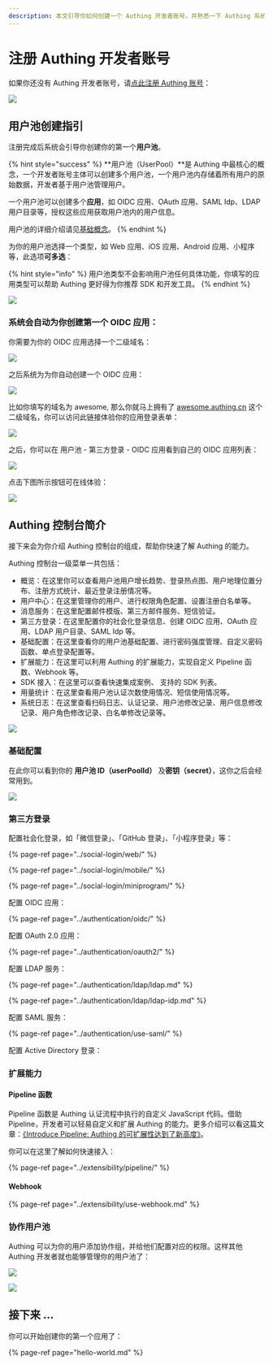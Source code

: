 ```yaml
---
description: 本文引导你如何创建一个 Authing 开发者账号，并熟悉一下 Authing 系统总体运行模式。
---
```


# 注册 Authing 开发者账号

如果你还没有 Authing 开发者账号，请[点此注册 Authing 账号](https://sign.authing.cn/)：

![](../.gitbook/assets/image%20%28499%29.png)

## 用户池创建指引

注册完成后系统会引导你创建你的第一个**用户池**。

{% hint style="success" %}
**用户池（UserPool）**是 Authing 中最核心的概念，一个开发者账号主体可以创建多个用户池，一个用户池内存储着所有用户的原始数据，开发者基于用户池管理用户。

一个用户池可以创建多个**应用**，如 OIDC 应用、OAuth 应用、SAML Idp、LDAP 用户目录等，授权这些应用获取用户池内的用户信息。

用户池的详细介绍请见[基础概念](basic.md#yong-hu-chi)。
{% endhint %}

为你的用户池选择一个类型，如 Web 应用、iOS 应用、Android 应用、小程序等，此选项**可多选**：

{% hint style="info" %}
用户池类型不会影响用户池任何具体功能，你填写的应用类型可以帮助 Authing 更好得为你推荐 SDK 和开发工具。
{% endhint %}

![](../.gitbook/assets/image%20%28122%29.png)

### 系统会自动为你创建第一个 OIDC 应用：

你需要为你的 OIDC 应用选择一个二级域名：

![](../.gitbook/assets/image%20%28570%29.png)

之后系统为为你自动创建一个 OIDC 应用：

![](../.gitbook/assets/image%20%28400%29.png)

比如你填写的域名为 awesome, 那么你就马上拥有了 [awesome.authing.cn](https://awesome.authing.cn) 这个二级域名，你可以访问此链接体验你的应用登录表单：

![](../.gitbook/assets/image%20%28367%29.png)

之后，你可以在 用户池 - 第三方登录 - OIDC 应用看到自己的 OIDC 应用列表：

![](../.gitbook/assets/image%20%28370%29.png)

点击下图所示按钮可在线体验：

![](../.gitbook/assets/image%20%28600%29.png)

## Authing 控制台简介

接下来会为你介绍 Authing 控制台的组成，帮助你快速了解 Authing 的能力。

Authing 控制台一级菜单一共包括：

* 概览：在这里你可以查看用户池用户增长趋势、登录热点图、用户地理位置分布、注册方式统计、最近登录注册情况等。
* 用户中心：在这里管理你的用户、进行权限角色配置、设置注册白名单等。
* 消息服务：在这里配置邮件模版、第三方邮件服务、短信验证。
* 第三方登录：在这里配置你的社会化登录信息、创建 OIDC 应用、OAuth 应用、LDAP 用户目录、SAML Idp 等。
* 基础配置：在这里查看你的用户池基础配置、进行密码强度管理、自定义密码函数、单点登录配置等。
* 扩展能力：在这里可以利用 Authing 的扩展能力，实现自定义 Pipeline 函数、Webhook 等。
* SDK 接入：在这里可以查看快速集成案例、 支持的 SDK 列表。
* 用量统计：在这里查看用户池认证次数使用情况、短信使用情况等。
* 系统日志：在这里查看扫码日志、认证记录、用户池修改记录、用户信息修改记录、用户角色修改记录、白名单修改记录等。

![](../.gitbook/assets/image%20%28260%29.png)

### 基础配置

在此你可以看到你的 **用户池 ID（userPoolId）** 及**密钥（secret）**，这你之后会经常用到。

![](../.gitbook/assets/image%20%28479%29.png)

### 第三方登录

配置社会化登录，如「微信登录」、「GitHub 登录」、「小程序登录」等：

{% page-ref page="../social-login/web/" %}

{% page-ref page="../social-login/mobile/" %}

{% page-ref page="../social-login/miniprogram/" %}

配置 OIDC 应用：

{% page-ref page="../authentication/oidc/" %}

配置 OAuth 2.0 应用：

{% page-ref page="../authentication/oauth2/" %}

配置 LDAP 服务：

{% page-ref page="../authentication/ldap/ldap.md" %}

{% page-ref page="../authentication/ldap/ldap-idp.md" %}

配置 SAML 服务：

{% page-ref page="../authentication/use-saml/" %}

配置 Active Directory 登录：

### 扩展能力

#### Pipeline 函数

Pipeline 函数是 Authing 认证流程中执行的自定义 JavaScript 代码。借助 Pipeline，开发者可以轻易自定义和扩展 Authing 的能力。更多介绍可以看这篇文章：[《Introduce Pipeline: Authing 的可扩展性达到了新高度》](https://authing.cn/blog/Introduce-Authing-Pipeline/)。

你可以在这里了解如何快速接入：

{% page-ref page="../extensibility/pipeline/" %}

#### Webhook 

{% page-ref page="../extensibility/use-webhook.md" %}

### 协作用户池

Authing 可以为你的用户添加协作组，并给他们配置对应的权限。这样其他 Authing 开发者就也能够管理你的用户池了：

![](../.gitbook/assets/image%20%28330%29.png)

![](../.gitbook/assets/image%20%28369%29.png)

## 接下来 ...

你可以开始创建你的第一个应用了：

{% page-ref page="hello-world.md" %}


